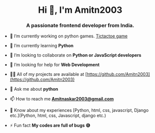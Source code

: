 <h1 align="center">Hi 👋, I'm Amitn2003</h1>
<h3 align="center">A passionate frontend developer from India.</h3>

- 🔭 I’m currently working on python games. [Tictactoe game](https://github.com/Amitn2003/Tictactoe)

- 🌱 I’m currently learning **Python**

- 👯 I’m looking to collaborate on **Python or JavaScript developers**

- 🤝 I’m looking for help for **Web Development**

- 👨‍💻 All of my projects are available at [https://github.com/Amitn2003](https://github.com/Amitn2003)

- 💬 Ask me about **python**

- 📫 How to reach me **Amitnaskar2003@gmail.com**

- 📄 Know about my experiences [Python, html, css, javascript, Django etc.](Python, html, css, Javascript, django etc.)

- ⚡ Fun fact **My codes are full of bugs 😅**


<!-- <h3 align="left">Languages and Tools:</h3>
<p align="left"> <a href="https://www.w3schools.com/css/" target="_blank"> <img src="https://raw.githubusercontent.com/devicons/devicon/master/icons/css3/css3-original-wordmark.svg" alt="css3" width="40" height="40"/> </a> <a href="https://www.w3.org/html/" target="_blank"> <img src="https://raw.githubusercontent.com/devicons/devicon/master/icons/html5/html5-original-wordmark.svg" alt="html5" width="40" height="40"/> </a> <a href="https://www.linux.org/" target="_blank"> <img src="https://raw.githubusercontent.com/devicons/devicon/master/icons/linux/linux-original.svg" alt="linux" width="40" height="40"/> </a> <a href="https://www.python.org" target="_blank"> <img src="https://raw.githubusercontent.com/devicons/devicon/master/icons/python/python-original.svg" alt="python" width="40" height="40"/> </a> </p>
 -->
